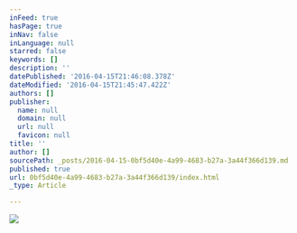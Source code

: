 ```yaml
---
inFeed: true
hasPage: true
inNav: false
inLanguage: null
starred: false
keywords: []
description: ''
datePublished: '2016-04-15T21:46:08.378Z'
dateModified: '2016-04-15T21:45:47.422Z'
authors: []
publisher:
  name: null
  domain: null
  url: null
  favicon: null
title: ''
author: []
sourcePath: _posts/2016-04-15-0bf5d40e-4a99-4683-b27a-3a44f366d139.md
published: true
url: 0bf5d40e-4a99-4683-b27a-3a44f366d139/index.html
_type: Article

---
```

![](https://the-grid-user-content.s3-us-west-2.amazonaws.com/00c2ee9e-e532-46aa-9d5d-fd3c29603746.png)